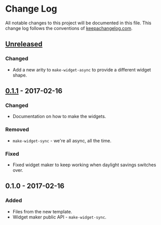 # Change Log
All notable changes to this project will be documented in this file. This change log follows the conventions of [keepachangelog.com](http://keepachangelog.com/).

## [Unreleased]
### Changed
- Add a new arity to `make-widget-async` to provide a different widget shape.

## [0.1.1] - 2017-02-16
### Changed
- Documentation on how to make the widgets.

### Removed
- `make-widget-sync` - we're all async, all the time.

### Fixed
- Fixed widget maker to keep working when daylight savings switches over.

## 0.1.0 - 2017-02-16
### Added
- Files from the new template.
- Widget maker public API - `make-widget-sync`.

[Unreleased]: https://github.com/your-name/postafer/compare/0.1.1...HEAD
[0.1.1]: https://github.com/your-name/postafer/compare/0.1.0...0.1.1
